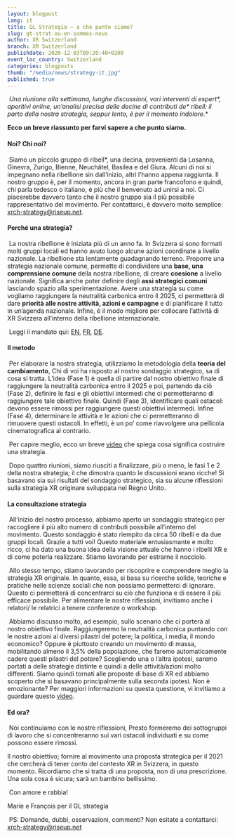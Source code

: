 ```yaml
---
layout: blogpost
lang: it
title: GL Strategia – a che punto siamo?
slug: gt-strat-ou-en-sommes-nous
author: XR Switzerland
branch: XR Switzerland
publishdate: 2020-12-03T09:20:40+0200
event_loc_country: Switzerland
categories: blogposts
thumb: "/media/news/strategy-it.jpg"
published: true
---
```

 **Una riunione alla settimana, lunghe discussioni, vari interventi di espert\*, aperitivi online, un’analisi precisa delle decine di contributi de\* ribell*: il parto della nostra strategia, seppur lento, è per il momento indolore.**

**Ecco un breve riassunto per farvi sapere a che punto siamo.**

#### Noi? Chi noi?

 Siamo un piccolo gruppo di ribell*, una decina, provenienti da Losanna, Ginevra, Zurigo, Bienne, Neuchâtel, Basilea e del Giura. Alcuni di noi si impegnano nella ribellione sin dall’inizio, altri l’hanno appena raggiunta. Il nostro gruppo è, per il momento, ancora in gran parte francofono e quindi, chi parla tedesco o italiano, è più che il benvenuto ad unirsi a noi. Ci piacerebbe davvero tanto che il nostro gruppo sia il più possibile rappresentativo del movimento. Per contattarci, è davvero molto semplice: xrch-strategy@riseup.net.

#### Perché una strategia?

 La nostra ribellione è iniziata più di un anno fa. In Svizzera si sono formati molti gruppi locali ed hanno avuto luogo alcune azioni coordinate a livello nazionale. La ribellione sta lentamente guadagnando terreno. Proporre una strategia nazionale comune, permette di condividere una **base, una comprensione comune** della nostra ribellione, di creare **coesione** a livello nazionale. Significa anche poter definire degli **assi strategici comuni** lasciando spazio alla sperimentazione. Avere una strategia su come vogliamo raggiungere la neutralità carbonica entro il 2025, ci permetterà di dare **priorità alle nostre attività, azioni e campagne** e di pianificare il tutto in un’agenda nazionale. Infine, è il modo migliore per collocare l’attività di XR Svizzera all’interno della ribellione internazionale.

 Leggi il mandato qui: [EN](https://drive.google.com/file/d/1M8Lw8z4-F8P2E3tyboM5q5Wumrr0jPCi/view?usp=sharing), [FR](https://drive.google.com/file/d/1eB_L6T9ioCDNBUuB3LorffTxzr5kLurl/view?usp=sharing), [DE](https://drive.google.com/file/d/1VKlwMUMBwQ-rOT-r7XqXcO_9kSHXrYND/view?usp=sharing).

#### Il metodo

 Per elaborare la nostra strategia, utilizziamo la metodologia della **teoria del cambiamento**, Chi di voi ha risposto al nostro sondaggio strategico, sa di cosa si tratta. L’idea (Fase 1) è quella di partire dal nostro obiettivo finale di raggiungere la neutralità carbonica entro il 2025 e poi, partendo da ciò (Fase 2), definire le fasi e gli obiettivi intermedi che ci permetteranno di raggiungere tale obiettivo finale. Quindi (Fase 3), identificare quali ostacoli devono essere rimossi per raggiungere questi obiettivi intermedi. Infine (Fase 4), determinare le attività e le azioni che ci permetteranno di rimuovere questi ostacoli. In effetti, è un po’ come riavvolgere una pellicola cinematografica al contrario.

 Per capire meglio, ecco un breve [video](https://www.youtube.com/watch?v=HHiKqmkjLwY) che spiega cosa significa costruire una strategia.

 Dopo quattro riunioni, siamo riusciti a finalizzare, più o meno, le fasi 1 e 2 della nostra strategia; il che dimostra quanto le discussioni erano ricche! Si basavano sia sui risultati del sondaggio strategico, sia su alcune riflessioni sulla strategia XR originare sviluppata nel Regno Unito.

#### La consultazione strategia

 All’inizio del nostro processo, abbiamo aperto un sondaggio strategico per raccogliere il più alto numero di contributi possibile all’interno del movimento. Questo sondaggio è stato riempito da circa 50 ribelli e da due gruppi locali. Grazie a tutti voi! Questo materiale entusiasmante e molto ricco, ci ha dato una buona idea della visione attuale che hanno i ribelli XR e di come poterla realizzare. Stiamo lavorando per estrarne il nocciolo.

 Allo stesso tempo, stiamo lavorando per riscoprire e comprendere meglio la strategia XR originale. In quanto, essa, si basa su ricerche solide, teoriche e pratiche nelle scienze sociali che non possiamo permetterci di ignorare. Questo ci permetterà di concentrarci su ciò che funziona e di essere il più efficace possibile. Per alimentare le nostre riflessioni, invitiamo anche i relatori/ le relatrici a tenere conferenze o workshop.

 Abbiamo discusso molto, ad esempio, sullo scenario che ci porterà al nostro obiettivo finale. Raggiungeremo la neutralità carbonica puntando con le nostre azioni ai diversi pilastri del potere; la politica, i media, il mondo economico? Oppure è piuttosto creando un movimento di massa, mobilitando almeno il 3,5% della popolazione, che faremo automaticamente cadere questi pilastri del potere? Scegliendo una o l’altra ipotesi, saremo portati a delle strategie distinte e quindi a delle attività/azioni molto differenti. Siamo quindi tornati alle proposte di base di XR ed abbiamo scoperto che si basavano principalmente sulla seconda ipotesi. Non è emozionante? Per maggiori informazioni su questa questione, vi invitiamo a guardare questo [video](https://www.youtube.com/watch?v=Mmr_0Dq6Hws).

#### Ed ora?

 Noi continuiamo con le nostre riflessioni, Presto formeremo dei sottogruppi di lavoro che si concentreranno sui vari ostacoli individuati e su come possono essere rimossi.

Il nostro obiettivo; fornire al movimento una proposta strategica per il 2021 che cercherà di tener conto del contesto XR in Svizzera, in questo momento. Ricordiamo che si tratta di una proposta, non di una prescrizione. Una sola cosa è sicura; sarà un bambino bellissimo.

 Con amore e rabbia!

Marie e François per il GL strategia

 PS: Domande, dubbi, osservazioni, commenti? Non esitate a contattarci: [xrch-strategy@riseup.net](mailto:xrch-strategy@riseup.net)
